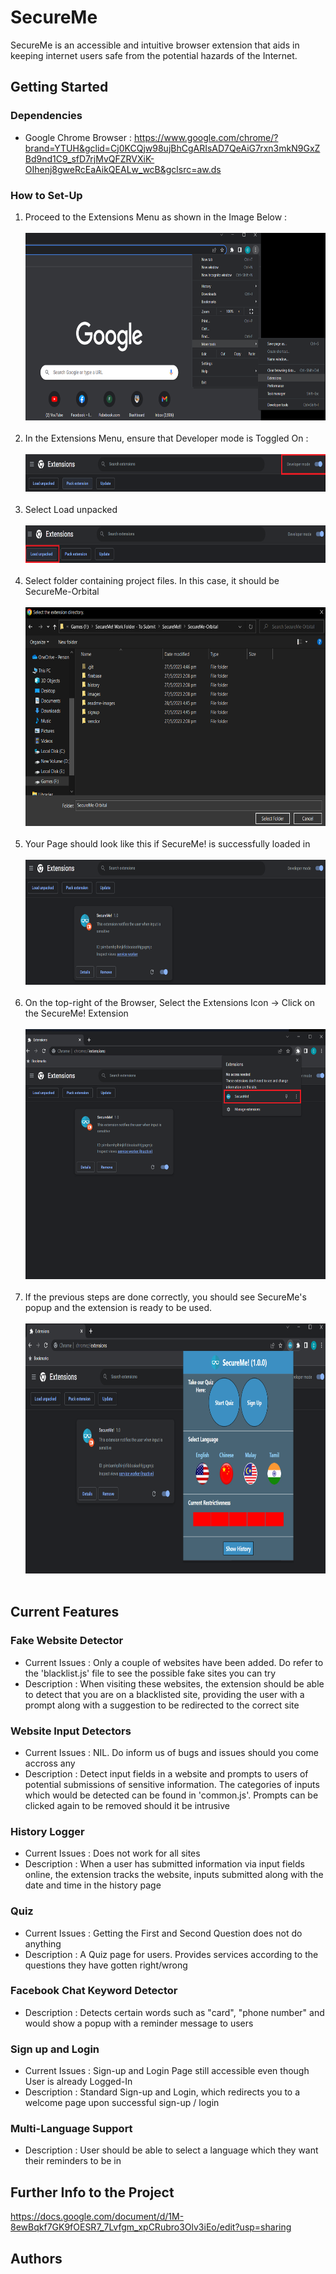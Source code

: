 # SecureMe

SecureMe is an accessible and intuitive browser extension that aids in keeping internet users safe from the potential hazards of the Internet.

## Getting Started

### Dependencies

* Google Chrome Browser : https://www.google.com/chrome/?brand=YTUH&gclid=Cj0KCQjw98ujBhCgARIsAD7QeAiG7rxn3mkN9GxZBd9nd1C9_sfD7rjMvQFZRVXiK-OIhenj8gweRcEaAikQEALw_wcB&gclsrc=aw.ds

### How to Set-Up

1. Proceed to the Extensions Menu as shown in the Image Below : <br><br>
<img src="./readme-images/setup-1.jpg" width="600" height="300"><br><br>
2. In the Extensions Menu, ensure that Developer mode is Toggled On : <br><br>
<img src="./readme-images/setup-2.png" width="600" height="60"><br><br>
3. Select Load unpacked<br><br>
<img src="./readme-images/setup-3.png" width="600" height="60"><br><br>
4. Select folder containing project files. In this case, it should be SecureMe-Orbital<br><br>
<img src="./readme-images/setup-4.PNG" width="600" height="350"><br><br>
5. Your Page should look like this if SecureMe! is successfully loaded in<br><br>
<img src="./readme-images/setup-5.PNG" width="600" height="200"><br><br>
6. On the top-right of the Browser, Select the Extensions Icon -> Click on the SecureMe! Extension<br><br>
<img src="./readme-images/setup-6.png" width="600" height="400"><br><br>
7. If the previous steps are done correctly, you should see SecureMe's popup and the extension is ready to be used.<br><br>
<img src="./readme-images/setup-7.PNG" width="650" height="400"><br><br>

## Current Features 

### Fake Website Detector
* Current Issues : Only a couple of websites have been added. Do refer to the 'blacklist.js' file to see the possible fake sites you can try
* Description : When visiting these websites, the extension should be able to detect that you are on a blacklisted site, providing the user with a prompt along with a suggestion to be redirected to the correct site

### Website Input Detectors
* Current Issues : NIL. Do inform us of bugs and issues should you come accross any
* Description : Detect input fields in a website and prompts to users of potential submissions of sensitive information. The categories of inputs which would be detected can be found in 'common.js'. Prompts can be clicked again to be removed should it be intrusive

### History Logger
* Current Issues : Does not work for all sites
* Description : When a user has submitted information via input fields online, the extension tracks the website, inputs submitted along with the date and time in the history page

### Quiz
* Current Issues : Getting the First and Second Question does not do anything
* Description : A Quiz page for users. Provides services according to the questions they have gotten right/wrong

### Facebook Chat Keyword Detector
* Description : Detects certain words such as "card", "phone number" and would show a popup with a reminder message to users

### Sign up and Login
* Current Issues : Sign-up and Login Page still accessible even though User is already Logged-In 
* Description : Standard Sign-up and Login, which redirects you to a welcome page upon successful sign-up / login 

### Multi-Language Support
* Description : User should be able to select a language which they want their reminders to be in

### 

## Further Info to the Project

https://docs.google.com/document/d/1M-8ewBqkf7GK9fOESR7_7Lvfgm_xpCRubro3Olv3iEo/edit?usp=sharing

## Authors







